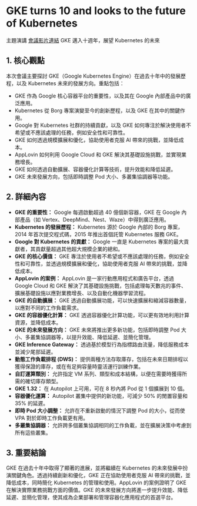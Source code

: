 # GKE turns 10 and looks to the future of Kubernetes
主題演講
[會議影片連結](https://www.youtube.com/watch?v=d2C3PbkOzUc)
GKE 邁入十週年，展望 Kubernetes 的未來

## 1. 核心觀點

本次會議主要探討 GKE（Google Kubernetes Engine）在過去十年中的發展歷程，以及 Kubernetes 未來的發展方向。重點包括：

*   GKE 作為 Google 核心容器平台的重要性，以及其在 Google 內部產品中的廣泛應用。
*   Kubernetes 從 Borg 專案演變至今的創新歷程，以及 GKE 在其中的關鍵作用。
*   Google 對 Kubernetes 社群的持續貢獻，以及 GKE 如何專注於解決使用者不希望或不應該處理的任務，例如安全性和可靠性。
*   GKE 如何透過規模擴展和優化，協助使用者克服 AI 帶來的挑戰，並降低成本。
*   AppLovin 如何利用 Google Cloud 和 GKE 解決其基礎設施挑戰，並實現業務增長。
*   GKE 如何透過自動擴展、容器優化計算等技術，提升效能和降低延遲。
*   GKE 未來發展方向，包括即時調整 Pod 大小、多叢集協調器等功能。

## 2. 詳細內容

*   **GKE 的重要性：** Google 每週啟動超過 40 億個新容器，GKE 在 Google 內部產品（如 Vertex、DeepMind、Nest、Waze）中得到廣泛應用。
*   **Kubernetes 的發展歷程：** Kubernetes 源於 Google 內部的 Borg 專案，2014 年首次提交程式碼，2015 年推出首個託管 Kubernetes 服務 GKE。
*   **Google 對 Kubernetes 的貢獻：** Google 一直是 Kubernetes 專案的最大貢獻者，其貢獻量超過其他超大規模企業的總和。
*   **GKE 的核心價值：** GKE 專注於使用者不希望或不應該處理的任務，例如安全性和可靠性，並透過規模擴展和優化，協助使用者克服 AI 帶來的挑戰，並降低成本。
*   **AppLovin 的案例：** AppLovin 是一家行動應用程式和廣告平台，透過 Google Cloud 和 GKE 解決了其基礎設施挑戰，包括處理每天數兆的事件、擴展基礎設施以應對業務增長、以及自動化機器學習流程。
*   **GKE 的自動擴展：** GKE 透過自動擴展功能，可以快速擴展和縮減容器數量，以應對不同的工作負載需求。
*   **GKE 的容器優化計算：** GKE 透過容器優化計算功能，可以更有效地利用計算資源，並降低成本。
*   **GKE 的未來發展方向：** GKE 未來將推出更多新功能，包括即時調整 Pod 大小、多叢集協調器等，以提升效能、降低延遲、並簡化管理。
*   **GKE Inference Gateway：** 透過基於模型行為指標路由流量，降低服務成本並減少尾部延遲。
*   **動態工作負載排程 (DWS)：** 提供兩種方法存取庫存，包括在未來日期排程以獲得保證的庫存，或在有足夠容量時靈活運行訓練作業。
*   **自訂運算類別：** 允許指定 VM 系列、類型和成本結構，以便在需要時獲得所需的確切庫存類型。
*   **GKE 1.32：** 在 Autopilot 上可用，可在 8 秒內將 Pod 從 1 個擴展到 10 個。
*   **容器優化運算：** Autopilot 叢集中提供的新功能，可減少 50% 的閒置容量和 35% 的延遲。
*   **即時 Pod 大小調整：** 允許在不重新啟動的情況下調整 Pod 的大小，從而使 VPA 對於即時工作負載更有用。
*   **多叢集協調器：** 允許跨多個叢集協調相同的工作負載，並在擴展決策中考慮到所有這些叢集。

## 3. 重要結論

GKE 在過去十年中取得了顯著的進展，並將繼續在 Kubernetes 的未來發展中扮演關鍵角色。透過持續創新和優化，GKE 正在協助使用者克服 AI 帶來的挑戰，並降低成本，同時簡化 Kubernetes 的管理和使用。AppLovin 的案例證明了 GKE 在解決實際業務挑戰方面的價值。GKE 的未來發展方向將進一步提升效能、降低延遲、並簡化管理，使其成為企業部署和管理容器化應用程式的首選平台。
